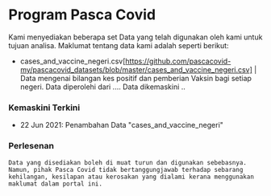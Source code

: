
# Program Pasca Covid

Kami menyediakan beberapa set Data yang telah digunakan oleh kami untuk tujuan analisa. Maklumat tentang data kami adalah seperti berikut:

-  cases_and_vaccine_negeri.csv[https://github.com/pascacovid-my/pascacovid_datasets/blob/master/cases_and_vaccine_negeri.csv] | Data mengenai bilangan kes positif dan pemberian Vaksin bagi setiap negeri. Data diperolehi dari .... Data dikemaskini ..

### Kemaskini Terkini

- 22 Jun 2021: Penambahan Data "cases_and_vaccine_negeri"

### Perlesenan

	Data yang disediakan boleh di muat turun dan digunakan sebebasnya. Namun, pihak Pasca Covid tidak bertanggungjawab terhadap sebarang kehilangan, kesilapan atau kerosakan yang dialami kerana menggunakan maklumat dalam portal ini.

